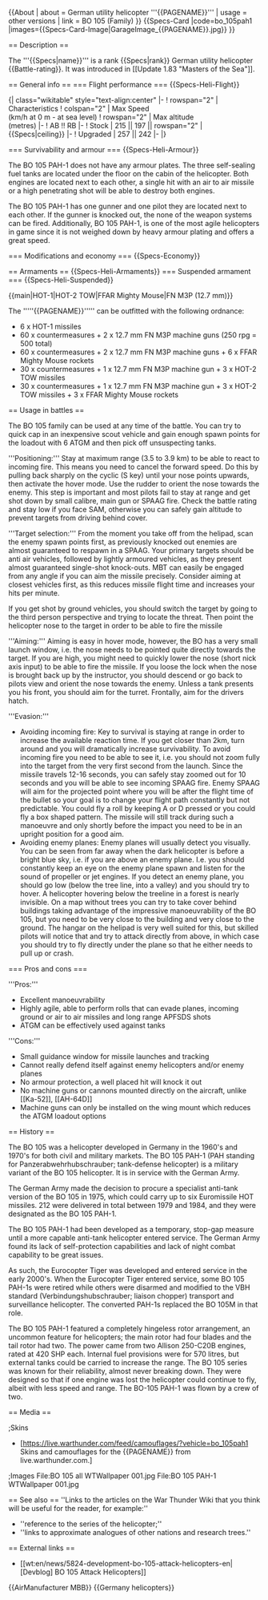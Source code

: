 {{About
| about = German utility helicopter '''{{PAGENAME}}'''
| usage = other versions
| link = BO 105 (Family)
}}
{{Specs-Card
|code=bo_105pah1
|images={{Specs-Card-Image|GarageImage_{{PAGENAME}}.jpg}}
}}

== Description ==
<!-- ''In the description, the first part should be about the history of and the creation and combat usage of the helicopter, as well as its key features. In the second part, tell the reader about the helicopter in the game. Insert a screenshot of the vehicle, so that if the novice player does not remember the vehicle by name, he will immediately understand what kind of vehicle the article is talking about.'' -->
The '''{{Specs|name}}''' is a rank {{Specs|rank}} German utility helicopter {{Battle-rating}}. It was introduced in [[Update 1.83 "Masters of the Sea"]].

== General info ==
=== Flight performance ===
{{Specs-Heli-Flight}}
<!-- ''Describe how the helicopter behaves in the air. Speed, manoeuvrability, acceleration and allowable loads - these are the most important characteristics of the vehicle.'' -->

{| class="wikitable" style="text-align:center"
|-
! rowspan="2" | Characteristics
! colspan="2" | Max Speed<br>(km/h at 0 m - at sea level)
! rowspan="2" | Max altitude<br>(metres)
|-
! AB !! RB
|-
! Stock
| 215 || 197 || rowspan="2" | {{Specs|ceiling}}
|-
! Upgraded
| 257 || 242
|-
|}

=== Survivability and armour ===
{{Specs-Heli-Armour}}
<!-- ''Examine the survivability of the helicopter. Note how vulnerable the structure is and how secure the pilot is, whether the fuel tanks are armoured, etc. Describe the armour, if there is any, and also mention the vulnerability of other critical systems.'' -->

The BO 105 PAH-1 does not have any armour plates. The three self-sealing fuel tanks are located under the floor on the cabin of the helicopter. Both engines are located next to each other, a single hit with an air to air missile or a high penetrating shot will be able to destroy both engines.

The BO 105 PAH-1 has one gunner and one pilot they are located next to each other. If the gunner is knocked out, the none of the weapon systems can be fired. Additionally, BO 105 PAH-1, is one of the most agile helicopters in game since it is not weighed down by heavy armour plating and offers a great speed.

=== Modifications and economy ===
{{Specs-Economy}}

== Armaments ==
{{Specs-Heli-Armaments}}
=== Suspended armament ===
{{Specs-Heli-Suspended}}
<!-- ''Describe the helicopter's suspended armament: additional cannons under the winglets, any bombs, and rockets. Since any helicopter is essentially only a platform for suspended weaponry, this section is significant and deserves your special attention. If there is no suspended weaponry remove this subsection.'' -->
{{main|HOT-1|HOT-2 TOW|FFAR Mighty Mouse|FN M3P (12.7 mm)}}

The '''''{{PAGENAME}}''''' can be outfitted with the following ordnance:

* 6 x HOT-1 missiles
* 60 x countermeasures + 2 x 12.7 mm FN M3P machine guns (250 rpg = 500 total)
* 60 x countermeasures + 2 x 12.7 mm FN M3P machine guns + 6 x FFAR Mighty Mouse rockets
* 30 x countermeasures + 1 x 12.7 mm FN M3P machine gun + 3 x HOT-2 TOW missiles
* 30 x countermeasures + 1 x 12.7 mm FN M3P machine gun + 3 x HOT-2 TOW missiles + 3 x FFAR Mighty Mouse rockets

== Usage in battles ==
<!-- ''Describe the tactics of playing in a helicopter, the features of using the helicopter in a team and advice on tactics. Refrain from creating a "guide" - do not impose a single point of view, but instead, give the reader food for thought. Examine the most dangerous enemies and give recommendations on fighting them. If necessary, note the specifics of the game in different modes (AB, RB, SB).'' -->
The BO 105 family can be used at any time of the battle. You can try to quick cap in an inexpensive scout vehicle and gain enough spawn points for the loadout with 6 ATGM and then pick off unsuspecting tanks.

'''Positioning:''' Stay at maximum range (3.5 to 3.9 km) to be able to react to incoming fire. This means you need to cancel the forward speed. Do this by pulling back sharply on the cyclic (S key) until your nose points upwards, then activate the hover mode. Use the rudder to orient the nose towards the enemy. This step is important and most pilots fail to stay at range and get shot down by small calibre, main gun or SPAAG fire. Check the battle rating and stay low if you face SAM, otherwise you can safely gain altitude to prevent targets from driving behind cover.

'''Target selection:''' From the moment you take off from the helipad, scan the enemy spawn points first, as previously knocked out enemies are almost guaranteed to respawn in a SPAAG. Your primary targets should be anti air vehicles, followed by lightly armoured vehicles, as they present almost guaranteed single-shot knock-outs. MBT can easily be engaged from any angle if you can aim the missile precisely. Consider aiming at closest vehicles first, as this reduces missile flight time and increases your hits per minute.

If you get shot by ground vehicles, you should switch the target by going to the third person perspective and trying to locate the threat. Then point the helicopter nose to the target in order to be able to fire the missile

'''Aiming:''' Aiming is easy in hover mode, however, the BO has a very small launch window, i.e. the nose needs to be pointed quite directly towards the target. If you are high, you might need to quickly lower the nose (short nick axis input) to be able to fire the missile. If you loose the lock when the nose is brought back up by the instructor, you should descend or go back to pilots view and orient the nose towards the enemy. Unless a tank presents you his front, you should aim for the turret. Frontally, aim for the drivers hatch.

'''Evasion:'''

* Avoiding incoming fire: Key to survival is staying at range in order to increase the available reaction time. If you get closer than 2km, turn around and you will dramatically increase survivability. To avoid incoming fire you need to be able to see it, i.e. you should not zoom fully into the target from the very first second from the launch. Since the missile travels 12-16 seconds, you can safely stay zoomed out for 10 seconds and you will be able to see incoming SPAAG fire. Enemy SPAAG will aim for the projected point where you will be after the flight time of the bullet so your goal is to change your flight path constantly but not predictable. You could fly a roll by keeping A or D pressed or you could fly a box shaped pattern. The missile will still track during such a manoeuvre and only shortly before the impact you need to be in an upright position for a good aim.
* Avoiding enemy planes: Enemy planes will usually detect you visually. You can be seen from far away when the dark helicopter is before a bright blue sky, i.e. if you are above an enemy plane. I.e. you should constantly keep an eye on the enemy plane spawn and listen for the sound of propeller or jet engines. If you detect an enemy plane, you should go low (below the tree line, into a valley) and you should try to hover. A helicopter hovering below the treeline in a forest is nearly invisible. On a map without trees you can try to take cover behind buildings taking advantage of the impressive manoeuvrability of the BO 105, but you need to be very close to the building and very close to the ground. The hangar on the helipad is very well suited for this, but skilled pilots will notice that and try to attack directly from above, in which case you should try to fly directly under the plane so that he either needs to pull up or crash.

=== Pros and cons ===
<!-- ''Summarise and briefly evaluate the vehicle in terms of its characteristics and combat effectiveness. Mark its pros and cons in the bulleted list. Try not to use more than 6 points for each of the characteristics. Avoid using categorical definitions such as "bad", "good" and the like - use substitutions with softer forms such as "inadequate" and "effective".'' -->

'''Pros:'''

* Excellent manoeuvrability
* Highly agile, able to perform rolls that can evade planes, incoming ground or air to air missiles and long range APFSDS shots
* ATGM can be effectively used against tanks

'''Cons:'''

* Small guidance window for missile launches and tracking
* Cannot really defend itself against enemy helicopters and/or enemy planes
* No armour protection, a well placed hit will knock it out
* No machine guns or cannons mounted directly on the aircraft, unlike [[Ka-52]], [[AH-64D]]
* Machine guns can only be installed on the wing mount which reduces the ATGM loadout options

== History ==
<!-- ''Describe the history of the creation and combat usage of the helicopter in more detail than in the introduction. If the historical reference turns out to be too long, take it to a separate article, taking a link to the article about the vehicle and adding a block "/History" (example: <nowiki>https://wiki.warthunder.com/(Vehicle-name)/History</nowiki>) and add a link to it here using the <code>main</code> template. Be sure to reference text and sources by using <code><nowiki><ref></ref></nowiki></code>, as well as adding them at the end of the article with <code><nowiki><references /></nowiki></code>. This section may also include the vehicle's dev blog entry (if applicable) and the in-game encyclopedia description (under <code><nowiki>=== In-game description ===</nowiki></code>, also if applicable).'' -->

The BO 105 was a helicopter developed in Germany in the 1960's and 1970's for both civil and military markets. The BO 105 PAH-1 (PAH standing for Panzerabwehrhubschrauber; tank-defense helicopter) is a military variant of the BO 105 helicopter. It is in service with the German Army.

The German Army made the decision to procure a specialist anti-tank version of the BO 105 in 1975, which could carry up to six Euromissile HOT missiles. 212 were delivered in total between 1979 and 1984, and they were designated as the BO 105 PAH-1.

The BO 105 PAH-1 had been developed as a temporary, stop-gap measure until a more capable anti-tank helicopter entered service. The German Army found its lack of self-protection capabilities and lack of night combat capability to be great issues.

As such, the Eurocopter Tiger was developed and entered service in the early 2000's. When the Eurocopter Tiger entered service, some BO 105 PAH-1s were retired while others were disarmed and modified to the VBH standard (Verbindungshubschrauber; liaison chopper) transport and surveillance helicopter. The converted PAH-1s replaced the BO 105M in that role.

The BO 105 PAH-1 featured a completely hingeless rotor arrangement, an uncommon feature for helicopters; the main rotor had four blades and the tail rotor had two. The power came from two Allison 250-C20B engines, rated at 420 SHP each. Internal fuel provisions were for 570 litres, but external tanks could be carried to increase the range. The BO 105 series was known for their reliability, almost never breaking down. They were designed so that if one engine was lost the helicopter could continue to fly, albeit with less speed and range. The BO-105 PAH-1 was flown by a crew of two.

== Media ==
<!-- ''Excellent additions to the article would be video guides, screenshots from the game, and photos.'' -->

;Skins
* [https://live.warthunder.com/feed/camouflages/?vehicle=bo_105pah1 Skins and camouflages for the {{PAGENAME}} from live.warthunder.com.]

;Images
<gallery mode="packed" heights=200>
File:BO 105 all WTWallpaper 001.jpg
File:BO 105 PAH-1 WTWallpaper 001.jpg
</gallery>

== See also ==
''Links to the articles on the War Thunder Wiki that you think will be useful for the reader, for example:''
* ''reference to the series of the helicopter;''
* ''links to approximate analogues of other nations and research trees.''

== External links ==
<!-- ''Paste links to sources and external resources, such as:''
* ''topic on the official game forum;''
* ''other literature.'' -->

* [[wt:en/news/5824-development-bo-105-attack-helicopters-en|[Devblog] BO 105 Attack Helicopters]]

{{AirManufacturer MBB}}
{{Germany helicopters}}